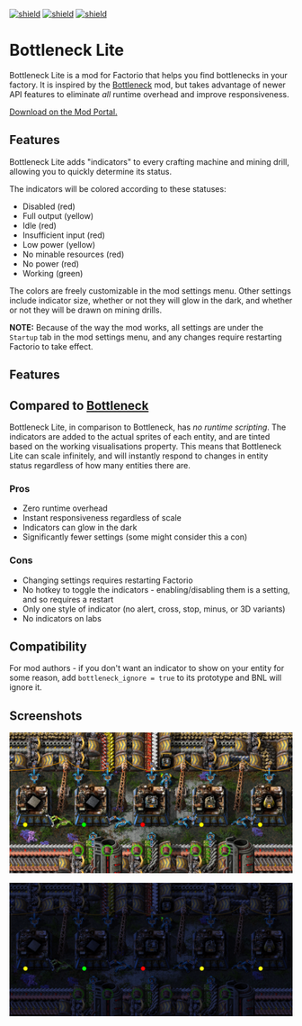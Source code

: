 [![shield](https://img.shields.io/badge/Ko--fi-Donate%20-hotpink?logo=kofi&logoColor=white)](https://ko-fi.com/raiguard)
[![shield](https://img.shields.io/badge/Crowdin-Translate-brightgreen)](https://crowdin.com/project/raiguards-factorio-mods)
[![shield](https://img.shields.io/badge/dynamic/json?color=orange&label=Factorio&query=downloads_count&suffix=%20downloads&url=https%3A%2F%2Fmods.factorio.com%2Fapi%2Fmods%2FBottleneckLite)](https://mods.factorio.com/mod/BottleneckLite)

# Bottleneck Lite

Bottleneck Lite is a mod for Factorio that helps you find bottlenecks in your
factory. It is inspired by the
[Bottleneck](https://mods.factorio.com/mod/Bottleneck) mod, but takes advantage
of newer API features to eliminate _all_ runtime overhead and improve
responsiveness.

[Download on the Mod Portal.](https://mods.factorio.com/mod/BottleneckLite)

## Features

Bottleneck Lite adds "indicators" to every crafting machine and mining drill,
allowing you to quickly determine its status.

The indicators will be colored according to these statuses:

- Disabled (red)
- Full output (yellow)
- Idle (red)
- Insufficient input (red)
- Low power (yellow)
- No minable resources (red)
- No power (red)
- Working (green)

The colors are freely customizable in the mod settings menu. Other settings
include indicator size, whether or not they will glow in the dark, and whether
or not they will be drawn on mining drills.

**NOTE:** Because of the way the mod works, all settings are under the
`Startup` tab in the mod settings menu, and any changes require restarting
Factorio to take effect.

## Features

## Compared to [Bottleneck](https://mods.factorio.com/mod/Bottleneck)

Bottleneck Lite, in comparison to Bottleneck, has _no runtime scripting_. The
indicators are added to the actual sprites of each entity, and are tinted based
on the working visualisations property. This means that Bottleneck Lite can
scale infinitely, and will instantly respond to changes in entity status
regardless of how many entities there are.

### Pros

- Zero runtime overhead
- Instant responsiveness regardless of scale
- Indicators can glow in the dark
- Significantly fewer settings (some might consider this a con)

### Cons

- Changing settings requires restarting Factorio
- No hotkey to toggle the indicators - enabling/disabling them is a setting,
  and so requires a restart
- Only one style of indicator (no alert, cross, stop, minus, or 3D variants)
- No indicators on labs

## Compatibility

For mod authors - if you don't want an indicator to show on your entity for
some reason, add `bottleneck_ignore = true` to its prototype and BNL will
ignore it.

## Screenshots

![](screenshots/demo-screenshot.png)

![](screenshots/demo-screenshot-night.png)
